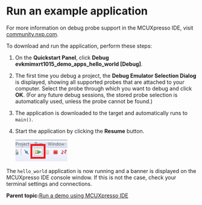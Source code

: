 # Run an example application

For more information on debug probe support in the MCUXpresso IDE, visit [community.nxp.com](https://community.nxp.com/message/630901).

To download and run the application, perform these steps:

1.  On the **Quickstart Panel**, click **Debug evkmimxrt1015\_demo\_apps\_hello\_world \[Debug\]**.

2.  The first time you debug a project, the **Debug Emulator Selection Dialog** is displayed, showing all supported probes that are attached to your computer. Select the probe through which you want to debug and click **OK**. \(For any future debug sessions, the stored probe selection is automatically used, unless the probe cannot be found.\)

3.  The application is downloaded to the target and automatically runs to `main()`.

4.  Start the application by clicking the **Resume** button.

    ![](../images/resume_button.png "Resume button")


The `hello_world` application is now running and a banner is displayed on the MCUXpresso IDE console window. If this is not the case, check your terminal settings and connections.

**Parent topic:**[Run a demo using MCUXpresso IDE](../topics/run_a_demo_using_mcuxpresso_ide.md)

